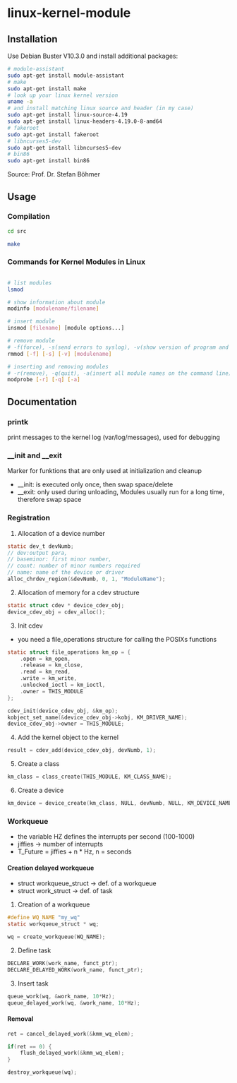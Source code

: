 # linux-kernel-module

## Installation

Use Debian Buster V10.3.0 and install additional packages:

```bash
# module-assistant
sudo apt-get install module-assistant
# make
sudo apt-get install make
# look up your linux kernel version 
uname -a
# and install matching linux source and header (in my case)
sudo apt-get install linux-source-4.19
sudo apt-get install linux-headers-4.19.0-8-amd64
# fakeroot
sudo apt-get install fakeroot
# libncurses5-dev
sudo apt-get install libncurses5-dev
# bin86
sudo apt-get install bin86
```
Source: Prof. Dr. Stefan Böhmer

## Usage

### Compilation
```bash
cd src

make
```

### Commands for Kernel Modules in Linux

```bash

# list modules
lsmod

# show information about module
modinfo [modulename/filename]

# insert module
insmod [filename] [module options...]

# remove module
# -f(force), -s(send errors to syslog), -v(show version of program and exit)
rmmod [-f] [-s] [-v] [modulename]

# inserting and removing modules
# -r(remove), -q(quit), -a(insert all module names on the command line)
modprobe [-r] [-q] [-a]

```

## Documentation

### printk
print messages to the kernel log (var/log/messages), used for debugging

### __init and __exit
Marker for funktions that are only used at initialization and cleanup
* __init: is executed only once, then swap space/delete
* __exit: only used during unloading, Modules usually run for a long time, therefore swap space

### Registration
1. Allocation of a device number
```c
static dev_t devNumb;
// dev:output para, 
// baseminor: first minor number, 
// count: number of minor numbers required 
// name: name of the device or driver
alloc_chrdev_region(&devNumb, 0, 1, "ModuleName");
```
2. Allocation of memory for a cdev structure
```c
static struct cdev * device_cdev_obj;
device_cdev_obj = cdev_alloc();
```

3. Init cdev
* you need a file_operations structure for calling the POSIXs functions
```c
static struct file_operations km_op = {
    .open = km_open,
    .release = km_close,
    .read = km_read,
    .write = km_write,
    .unlocked_ioctl = km_ioctl,
    .owner = THIS_MODULE
};

cdev_init(device_cdev_obj, &km_op);
kobject_set_name(&device_cdev_obj->kobj, KM_DRIVER_NAME);
device_cdev_obj->owner = THIS_MODULE;
```

4. Add the kernel object to the kernel
```c
result = cdev_add(device_cdev_obj, devNumb, 1);
``` 

5. Create a class
```c
km_class = class_create(THIS_MODULE, KM_CLASS_NAME);
```

6. Create a device
```c
km_device = device_create(km_class, NULL, devNumb, NULL, KM_DEVICE_NAME);
```

### Workqueue

* the variable HZ defines the interrupts per second (100-1000)
* jiffies -> number of interrupts
* T_Future = jiffies + n * Hz, n = seconds

#### Creation delayed workqueue

* struct workqueue_struct -> def. of a workqueue
* struct work_struct -> def. of task

1. Creation of a workqueue
```c 
#define WQ_NAME "my_wq"
static workqueue_struct * wq;

wq = create_workqueue(WQ_NAME);
```

2. Define task
```c
DECLARE_WORK(work_name, funct_ptr);
DECLARE_DELAYED_WORK(work_name, funct_ptr);
```
3. Insert task
```c
queue_work(wq, &work_name, 10*Hz);
queue_delayed_work(wq, &work_name, 10*Hz);
```

#### Removal
```c
ret = cancel_delayed_work(&kmm_wq_elem);

if(ret == 0) {
    flush_delayed_work(&kmm_wq_elem);
}	

destroy_workqueue(wq);
```
